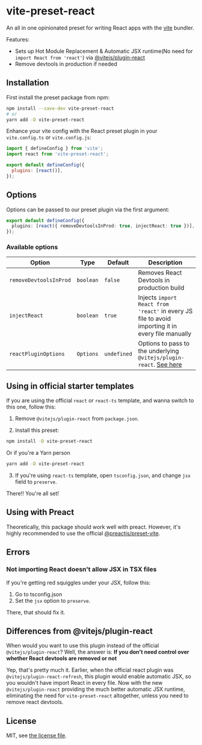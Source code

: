 # vite-preset-react

An all in one opinionated preset for writing React apps with the [vite](https://github.com/vitejs/vite) bundler.

Features:

- Sets up Hot Module Replacement & Automatic JSX runtime(No need for `import React from 'react'`) via [@vitejs/plugin-react](https://www.npmjs.com/package/@vitejs/plugin-react-refresh)
- Remove devtools in production if needed

## Installation

First install the preset package from npm:

```bash
npm install --save-dev vite-preset-react
# or
yarn add -D vite-preset-react
```

Enhance your vite config with the React preset plugin in your `vite.config.ts` or `vite.config.js`:

```js
import { defineConfig } from 'vite';
import react from 'vite-preset-react';

export default defineConfig({
  plugins: [react()],
});
```

## Options

Options can be passed to our preset plugin via the first argument:

```ts
export default defineConfig({
  plugins: [react({ removeDevtoolsInProd: true, injectReact: true })],
});
```

### Available options

| Option                 | Type      | Default     | Description                                                                                                              |
| ---------------------- | --------- | ----------- | ------------------------------------------------------------------------------------------------------------------------ |
| `removeDevtoolsInProd` | `boolean` | `false`     | Removes React Devtools in production build                                                                               |
| `injectReact`          | `boolean` | `true`      | Injects `import React from 'react'` in every JS file to avoid importing it in every file manually                        |
| `reactPluginOptions`   | `Options` | `undefined` | Options to pass to the underlying `@vitejs/plugin-react`. [See here](https://www.npmjs.com/package/@vitejs/plugin-react) |

## Using in official starter templates

If you are using the official `react` or `react-ts` template, and wanna switch to this one, follow this:

1. Remove `@vitejs/plugin-react` from `package.json`.

2. Install this preset:

```sh
npm install -D vite-preset-react
```

Or if you're a Yarn person

```sh
yarn add -D vite-preset-react
```

3. If you're using `react-ts` template, open `tsconfig.json`, and change `jsx` field to `preserve`.

There!! You're all set!

## Using with Preact

Theoretically, this package should work well with preact. However, it's highly recommended to use the official [@preactjs/preset-vite](https://www.npmjs.com/package/@preact/preset-vite).

## Errors

### Not importing React doesn't allow JSX in TSX files

If you're getting red squiggles under your JSX, follow this:

1. Go to tsconfig.json
2. Set the `jsx` option to `preserve`.

There, that should fix it.

## Differences from @vitejs/plugin-react

When would you want to use this plugin instead of the official `@vitejs/plugin-react`? Well, the answer is: **If you don't need control over whether React devtools are removed or not**

Yep, that's pretty much it. Earlier, when the official react plugin was `@vitejs/plugin-react-refresh`, this plugin would enable automatic JSX, so you wouldn't have import React in every file. Now with the new `@vitejs/plugin-react` providing the much better automatic JSX runtime, eliminating the need for `vite-preset-react` altogether, unless you need to remove react devtools.

## License

MIT, see [the license file](./LICENSE).
